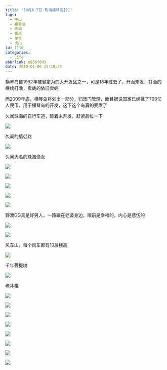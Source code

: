 ```yaml
---
title: '10月6-7日·珠海横琴岛[2]'
tags:
  - 中山
  - 横琴岛
  - 珠海
  - 番禺
  - 单车
  - 虎门
id: 1110
categories:
  - Life
abbrlink: e856f0d3
date: 2010-01-06 13:18:25
---
```

横琴岛自1992年被省定为四大开发区之一，可是18年过去了，开而未发，打渔的继续打渔，卖蚝的依旧卖蚝

而2009年底，横琴岛将划出一部分，归澳门管理，而且据说国家已经批了700亿人民币，用于横琴岛的开发，这下这个岛真的要发了

久闻珠海的自行车道，趁着未开发，赶紧品位一下

![](/images/2010/01/06_201011201604465787_6855.jpg)
<!--more-->
久闻的情侣路

![](/images/2010/01/06_201011201606485531_6856.jpg)

久闻大名的珠海渔女

![](/images/2010/01/06_201011201608024354_6857.jpg)

![](/images/2010/01/06_dscn8919_6858.jpg)

![](/images/2010/01/06_201011201608338760_6859.jpg)

![](/images/2010/01/06_201011201609252481_6860.jpg)

![](/images/2010/01/06_201011201609477582_6861.jpg)

野渡GG真是好男人，一路跟在老婆身边，眼前是幸福的，内心是悲伤的

![](/images/2010/01/06_201011201610334437_6862.jpg)

![](/images/2010/01/06_201011201610521552_6863.jpg)

风车山，每个风车都有10层楼高

![](/images/2010/01/06_201011201612073460_6864.jpg)

千年菩提树

![](/images/2010/01/06_201011201614372545_6865.jpg)

老冰棍

![](/images/2010/01/06_201011201615487050_6866.jpg)

![](/images/2010/01/06_201011201616012720_6867.jpg)

![](/images/2010/01/06_201011201616287251_6868.jpg)

![](/images/2010/01/06_201011201618207311_6869.jpg)

![](/images/2010/01/06_201011201616377483_6870.jpg)

![](/images/2010/01/06_201011201617045823_6871.jpg)

![](/images/2010/01/06_201011201617253571_6872.jpg)

![](/images/2010/01/06_201011201631261724_6873.jpg)